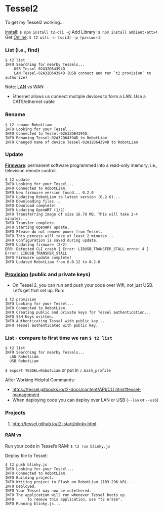 # Tessel2

To get my Tessel2 working...

[Install](http://tessel.github.io/t2-start/index.html): `$ npm install t2-cli -g`
Add Library: `$ npm install ambient-attx4`
Get [Online](http://tessel.github.io/t2-start/wifi.html): `$ t2 wifi -n [ssid] -p [password]`

### List (i.e., find)
```
$ t2 list
INFO Searching for nearby Tessels...
 	USB	Tessel-02A32D64394D	
 	LAN	Tessel-02A32D64394D	(USB connect and run `t2 provision` to authorize)
```
Note: [LAN](https://www.youtube.com/watch?v=LCj2HDOd_Mk) vs WAN
* Ethernet allows us connect multiple devices to form a LAN. Use a CAT5/ethernet cable

### Rename
```
$ t2 rename RobotLiam
INFO Looking for your Tessel...
INFO Connected to Tessel-02A32D64394D.
INFO Renaming Tessel-02A32D64394D to RobotLiam
INFO Changed name of device Tessel-02A32D64394D to RobotLiam
```

### Update
**[Firmware](https://en.wikipedia.org/wiki/Firmware)**: permanent software programmed into a read-only memory; i.e., television remote control.
```
$ t2 update
INFO Looking for your Tessel...
INFO Connected to RobotLiam.
INFO New firmware version found... 0.2.0
INFO Updating RobotLiam to latest version (0.2.0)...
INFO Downloading files...
INFO Download complete!
INFO Updating OpenWRT (1/2)
INFO Transferring image of size 16.78 MB. This will take 2-4 minutes...
INFO Transfer complete.
INFO Starting OpenWRT update.
INFO Please do not remove power from Tessel.
INFO This process will take at least 2 minutes...
INFO Configuration is saved during update.
INFO Updating firmware (2/2)
ERR! Detected CLI crash { Error: LIBUSB_TRANSFER_STALL errno: 4 } Error: LIBUSB_TRANSFER_STALL
INFO Firmware update complete!
INFO Updated RobotLiam from 0.0.12 to 0.2.0
```

### [Provision](https://www.google.com/search?q=provision+define) (public and private keys)
- On Tessel 2, you can run and push your code over Wifi, not just USB. Let’s get that set up. Run:
```
$ t2 provision
INFO Looking for your Tessel...
INFO Connected to RobotLiam.
INFO Creating public and private keys for Tessel authentication...
INFO SSH Keys written.
INFO Authenticating Tessel with public key...
INFO Tessel authenticated with public key.
```

### List - compare to first time we ran `$ t2 list`
```
$ t2 list
INFO Searching for nearby Tessels...
  LAN RobotLiam 
  USB RobotLiam
```
`$ export TESSEL=RobotLiam` or put in `/.bash_profile`

After Working Helpful Commands:
* https://tessel.gitbooks.io/t2-docs/content/API/CLI.html#tessel-management
* When deploying code you can deploy over LAN or USB (`--lan` or `--usb`)

### Projects

1. http://tessel.github.io/t2-start/blinky.html

#### RAM vs 

Run your code in Tessel’s RAM: `$ t2 run blinky.js`


Deploy file to Tessel:
```
$ t2 push blinky.js 
INFO Looking for your Tessel...
INFO Connected to RobotLiam.
INFO Building project.
INFO Writing project to Flash on RobotLiam (183.296 kB)...
INFO Deployed.
INFO Your Tessel may now be untethered.
INFO The application will run whenever Tessel boots up.
INFO      To remove this application, use "t2 erase".
INFO Running blinky.js...
```